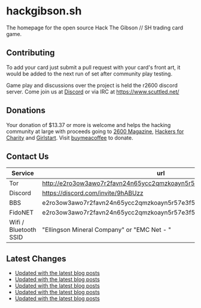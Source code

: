 # hackgibson.sh
The homepage for the open source Hack The Gibson // SH trading card game.


## Contributing

To add your card just submit a pull request with your card's front art, it would be added to the next run of set after community play testing.

Game play and discussions over the project is held the r2600 discord server. Come join us at [Discord](https://discord.com/invite/9hABUzz) or via IRC at https://www.scuttled.net/


## Donations

Your donation of $13.37 or more is welcome and helps the hacking community at large with proceeds going to [2600 Magazine](https://2600.com/), [Hackers for Charity](https://hackersforcharity.org) and [Girlstart](https://girlstart.org).  Visit [buymeacoffee](https://www.buymeacoffee.com/hackgibson.sh) to donate.


## Contact Us

Service | url
-|-
Tor | http://e2ro3ow3awo7r2favn24n65ycc2qmzkoayn5r57e3f56nvjwdcgg32ad.onion
Discord | https://discord.com/invite/9hABUzz
BBS | e2ro3ow3awo7r2favn24n65ycc2qmzkoayn5r57e3f56nvjwdcgg32ad.onion:23
FidoNET | e2ro3ow3awo7r2favn24n65ycc2qmzkoayn5r57e3f56nvjwdcgg32ad.onion:24554
Wifi / Bluetooth SSID | "Ellingson Mineral Company" or "EMC Net - <fidonet address>"

## Latest Changes
<!-- BLOG-POST-LIST:START -->
- [Updated with the latest blog posts](https://github.com/DFW2600/hackgibson.sh/commit/46e65a9538471eebfa80ef6c2a402db9c8c1ec04)
- [Updated with the latest blog posts](https://github.com/DFW2600/hackgibson.sh/commit/762465853eff410b8e78ed7738253c1b54cf139e)
- [Updated with the latest blog posts](https://github.com/DFW2600/hackgibson.sh/commit/d139fcd0ea5bc6e3a4747ce8fc82fab8d5e03b6a)
- [Updated with the latest blog posts](https://github.com/DFW2600/hackgibson.sh/commit/8f40fb99314b0ae7a9392db3515a657a282b3b2a)
- [Updated with the latest blog posts](https://github.com/DFW2600/hackgibson.sh/commit/527c423443ab652e2fe0df9a6c8bc5fafc16d0f3)
<!-- BLOG-POST-LIST:END -->

